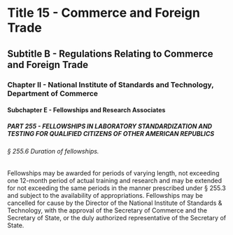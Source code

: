 
# Title 15 - Commerce and Foreign Trade
## Subtitle B - Regulations Relating to Commerce and Foreign Trade
### Chapter II - National Institute of Standards and Technology, Department of Commerce
#### Subchapter E - Fellowships and Research Associates
##### PART 255 - FELLOWSHIPS IN LABORATORY STANDARDIZATION AND TESTING FOR QUALIFIED CITIZENS OF OTHER AMERICAN REPUBLICS
###### § 255.6 Duration of fellowships.

Fellowships may be awarded for periods of varying length, not exceeding one 12-month period of actual training and research and may be extended for not exceeding the same periods in the manner prescribed under § 255.3 and subject to the availability of appropriations. Fellowships may be cancelled for cause by the Director of the National Institute of Standards & Technology, with the approval of the Secretary of Commerce and the Secretary of State, or the duly authorized representative of the Secretary of State.
